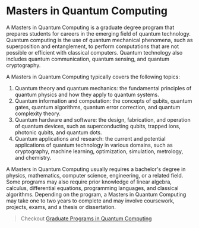 # Masters in Quantum Computing

A Masters in Quantum Computing is a graduate degree program that prepares students for careers in the emerging field of quantum technology. Quantum computing is the use of quantum mechanical phenomena, such as superposition and entanglement, to perform computations that are not possible or efficient with classical computers. Quantum technology also includes quantum communication, quantum sensing, and quantum cryptography. 

A Masters in Quantum Computing typically covers the following topics: 
1. Quantum theory and quantum mechanics: the fundamental principles of quantum physics and how they apply to quantum systems.
2. Quantum information and computation: the concepts of qubits, quantum gates, quantum algorithms, quantum error correction, and quantum complexity theory.
3. Quantum hardware and software: the design, fabrication, and operation of quantum devices, such as superconducting qubits, trapped ions, photonic qubits, and quantum dots.
4. Quantum applications and research: the current and potential applications of quantum technology in various domains, such as cryptography, machine learning, optimization, simulation, metrology, and chemistry.

A Masters in Quantum Computing usually requires a bachelor's degree in physics, mathematics, computer science, engineering, or a related field. Some programs may also require prior knowledge of linear algebra, calculus, differential equations, programming languages, and classical algorithms. Depending on the program, a Masters in Quantum Computing may take one to two years to complete and may involve coursework, projects, exams, and a thesis or dissertation.


> Checkout [Graduate Programs in Quantum Computing](README.md)
